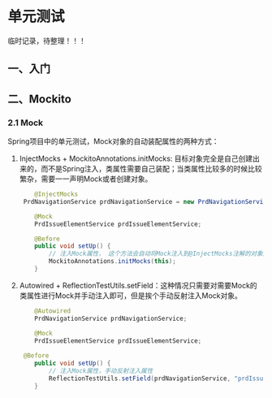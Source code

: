 # 单元测试

临时记录，待整理！！！

## 一、入门







## 二、Mockito

### 2.1 Mock



Spring项目中的单元测试，Mock对象的自动装配属性的两种方式：

1. InjectMocks + MockitoAnnotations.initMocks: 目标对象完全是自己创建出来的，而不是Spring注入，类属性需要自己装配；当类属性比较多的时候比较繁杂，需要一一声明Mock或者创建对象。

   ```java
       @InjectMocks
   	PrdNavigationService prdNavigationService = new PrdNavigationServiceImpl();
   
       @Mock
       PrdIssueElementService prdIssueElementService;
   
       @Before
       public void setUp() {
           // 注入Mock属性， 这个方法会自动将Mock注入到@InjectMocks注解的对象属性中
           MockitoAnnotations.initMocks(this);
       }
   ```

2. Autowired + ReflectionTestUtils.setField：这种情况只需要对需要Mock的类属性进行Mock并手动注入即可，但是挨个手动反射注入Mock对象。

   ```java
       @Autowired
       PrdNavigationService prdNavigationService;
   
       @Mock
       PrdIssueElementService prdIssueElementService;
       
   	@Before
       public void setUp() {
           // 注入Mock属性，手动反射注入属性
           ReflectionTestUtils.setField(prdNavigationService, "prdIssueElementService", prdIssueElementService);
       }
   ```

   